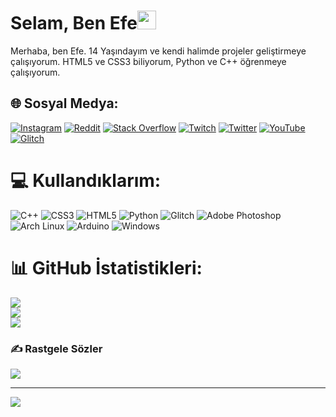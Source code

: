 <h1>Selam, Ben Efe<img src="https://raw.githubusercontent.com/barbecue/barbecue/master/media/wave.gif" height="30" weight="30"></h1>
Merhaba, ben Efe. 14 Yaşındayım ve kendi halimde projeler geliştirmeye çalışıyorum. HTML5 ve CSS3 biliyorum, Python ve C++ öğrenmeye çalışıyorum.


## 🌐 Sosyal Medya:
[![Instagram](https://img.shields.io/badge/Instagram-E4405F?style=for-the-badge&logo=instagram&logoColor=white)](https://instagram.com/efezsh) [![Reddit](https://img.shields.io/badge/Reddit-FF4500?style=for-the-badge&logo=reddit&logoColor=white)](https://reddit.com/user/efezsh) [![Stack Overflow](https://img.shields.io/badge/Stack_Overflow-FE7A16?style=for-the-badge&logo=stack-overflow&logoColor=white)](https://stackoverflow.com/users/21971903) [![Twitch](https://img.shields.io/badge/Twitch-9146FF?style=for-the-badge&logo=twitch&logoColor=white)](https://twitch.tv/efezsh) [![Twitter](https://img.shields.io/badge/Twitter-1DA1F2?style=for-the-badge&logo=twitter&logoColor=white)](https://twitter.com/efezsh) [![YouTube](https://img.shields.io/badge/YouTube-FF0000?style=for-the-badge&logo=youtube&logoColor=white)](https://youtube.com/@efezsh) [![Glitch](https://img.shields.io/badge/Glitch-2800ff?style=for-the-badge&logo=glitch&logoColor=white)](https://glitch.com/@efezsh) 

# 💻 Kullandıklarım:
![C++](https://img.shields.io/badge/c++-%2300599C.svg?style=for-the-badge&logo=c%2B%2B&logoColor=white) ![CSS3](https://img.shields.io/badge/css3-%231572B6.svg?style=for-the-badge&logo=css3&logoColor=white) ![HTML5](https://img.shields.io/badge/html5-%23E34F26.svg?style=for-the-badge&logo=html5&logoColor=white) ![Python](https://img.shields.io/badge/python-3670A0?style=for-the-badge&logo=python&logoColor=ffdd54) ![Glitch](https://img.shields.io/badge/glitch-%233333FF.svg?style=for-the-badge&logo=glitch&logoColor=white) ![Adobe Photoshop](https://img.shields.io/badge/adobephotoshop-%2331A8FF.svg?style=for-the-badge&logo=adobephotoshop&logoColor=white) ![Arch Linux](https://img.shields.io/badge/Arch_Linux-1793D1?style=for-the-badge&logo=arch-linux&logoColor=white) ![Arduino](https://img.shields.io/badge/-Arduino-00979D?style=for-the-badge&logo=Arduino&logoColor=white) ![Windows](https://img.shields.io/badge/Windows-0078D6?style=for-the-badge&logo=windows&logoColor=white)
# 📊 GitHub İstatistikleri:
![](https://github-readme-stats.vercel.app/api?username=efezsh&theme=dark&hide_border=false&include_all_commits=true&count_private=true)<br/>
![](https://github-readme-streak-stats.herokuapp.com/?user=efezsh&theme=dark&hide_border=false)<br/>
![](https://github-readme-stats.vercel.app/api/top-langs/?username=efezsh&theme=dark&hide_border=false&include_all_commits=true&count_private=true&layout=compact)

### ✍️ Rastgele Sözler
![](https://quotes-github-readme.vercel.app/api?type=horizontal&theme=dark)

---
[![](https://visitcount.itsvg.in/api?id=efezsh&icon=9&color=10)](https://visitcount.itsvg.in)

<!-- Proudly created with GPRM ( https://gprm.itsvg.in ) -->
